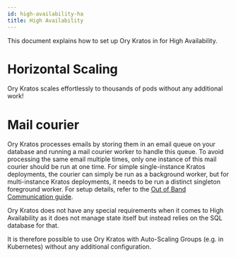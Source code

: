 ```yaml
---
id: high-availability-ha
title: High Availability
---
```


This document explains how to set up Ory Kratos in for High Availability.

# Horizontal Scaling

Ory Kratos scales effortlessly to thousands of pods without any additional work!

# Mail courier

Ory Kratos processes emails by storing them in an email queue on your database
and running a mail courier worker to handle this queue. To avoid processing the
same email multiple times, only one instance of this mail courier should be run
at one time. For simple single-instance Kratos deployments, the courier can
simply be run as a background worker, but for multi-instance Kratos deployments,
it needs to be run a distinct singleton foreground worker. For setup details,
refer to the [Out of Band Communication guide](../concepts/email-sms.md).

Ory Kratos does not have any special requirements when it comes to High
Availability as it does not manage state itself but instead relies on the SQL
database for that.

It is therefore possible to use Ory Kratos with Auto-Scaling Groups (e.g. in
Kubernetes) without any additional configuration.
